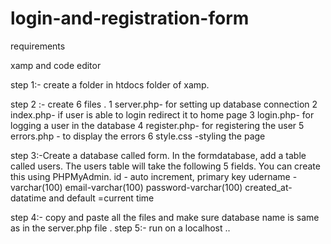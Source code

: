 # login-and-registration-form

requirements 

xamp and code editor 

step 1:- create a folder  in htdocs folder of xamp.

step 2 :- create 6 files .
1 server.php- for setting up database connection 
2 index.php-  if user is able to login redirect it to home page 
3 login.php-  for logging a user in the database
4 register.php-  for registering the user 
5 errors.php - to display the errors
6 style.css -styling the page

step 3:-Create a database called form. In the formdatabase, add a table called users. 
The users table will take the following 5 fields.
You can create this using  PHPMyAdmin.
id  - auto increment, primary key
udername - varchar(100)
email-varchar(100)
password-varchar(100)
created_at-datatime and default =current time

step 4:- copy and paste all the files and make sure database name is same as in the server.php file .
step 5:- run on a localhost ..


